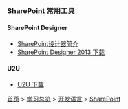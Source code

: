 ### SharePoint 常用工具

#### SharePoint Designer
* [SharePoint设计器简介](https://support.microsoft.com/zh-cn/office/sharepoint-设计器简介-66bf58fe-daeb-4fa6-ae84-fd600e0005c1)
* [SharePoint Designer 2013 下载](https://www.microsoft.com/zh-CN/download/details.aspx?id=35491)

#### U2U
* [U2U 下载](https://www.u2u.be/software)


[首页](../../../README.md) > [学习总览](../../../introduction/studyCatalogList.md) > [开发语言](../developmentLanguage.md) > [SharePoint](SharePoint.md)
